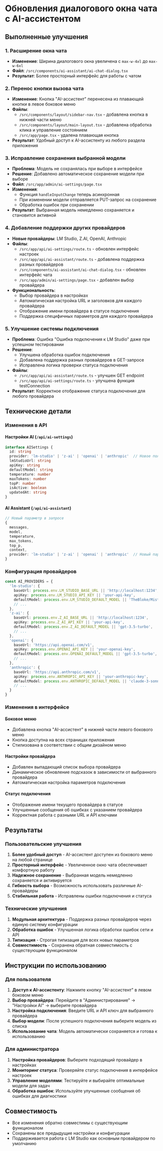 # Обновления диалогового окна чата с AI-ассистентом

## Выполненные улучшения

### 1. Расширение окна чата
- **Изменение**: Ширина диалогового окна увеличена с `max-w-4xl` до `max-w-6xl`
- **Файл**: `/src/components/ai-assistant/ai-chat-dialog.tsx`
- **Результат**: Более просторный интерфейс для работы с чатом

### 2. Перенос кнопки вызова чата
- **Изменение**: Кнопка "AI-ассистент" перенесена из плавающей кнопки в левое боковое меню
- **Файлы**: 
  - `/src/components/layout/sidebar-nav.tsx` - добавлена кнопка в нижней части меню
  - `/src/components/layout/main-layout.tsx` - добавлена обработка клика и управление состоянием
  - `/src/app/page.tsx` - удалена плавающая кнопка
- **Результат**: Удобный доступ к AI-ассистенту из любого раздела приложения

### 3. Исправление сохранения выбранной модели
- **Проблема**: Модель не сохранялась при выборе в интерфейсе
- **Решение**: Добавлено автоматическое сохранение модели при выборе
- **Файл**: `/src/app/admin/ai-settings/page.tsx`
- **Изменения**: 
  - Функция `handleInputChange` теперь асинхронная
  - При изменении модели отправляется PUT-запрос на сохранение
  - Обработка ошибок при сохранении
- **Результат**: Выбранная модель немедленно сохраняется и становится активной

### 4. Добавление поддержки других провайдеров
- **Новые провайдеры**: LM Studio, Z.AI, OpenAI, Anthropic
- **Файлы**:
  - `/src/app/api/ai-settings/route.ts` - обновлен интерфейс настроек
  - `/src/app/api/ai-assistant/route.ts` - добавлена поддержка разных провайдеров
  - `/src/components/ai-assistant/ai-chat-dialog.tsx` - обновлен интерфейс чата
  - `/src/app/admin/ai-settings/page.tsx` - добавлен выбор провайдера
- **Функциональность**:
  - Выбор провайдера в настройках
  - Автоматическая настройка URL и заголовков для каждого провайдера
  - Отображение имени провайдера в статусе подключения
  - Поддержка специфичных параметров для каждого провайдера

### 5. Улучшение системы подключения
- **Проблема**: Ошибка "Ошибка подключения к LM Studio" даже при успешном тестировании
- **Решение**: 
  - Улучшена обработка ошибок подключения
  - Добавлена поддержка разных провайдеров в GET-запросе
  - Исправлена логика проверки статуса подключения
- **Файлы**: 
  - `/src/app/api/ai-assistant/route.ts` - улучшен GET endpoint
  - `/src/app/api/ai-settings/route.ts` - улучшена функция testConnection
- **Результат**: Корректное отображение статуса подключения для любого провайдера

## Технические детали

### Изменения в API

#### Настройки AI (`/api/ai-settings`)
```typescript
interface AISettings {
  id: string
  provider: 'lm-studio' | 'z-ai' | 'openai' | 'anthropic'  // Новое поле
  lmStudioUrl: string
  apiKey: string
  defaultModel: string
  temperature: number
  maxTokens: number
  topP: number
  isActive: boolean
  updatedAt: string
}
```

#### AI Assistant (`/api/ai-assistant`)
```typescript
// Новый параметр в запросе
{
  messages,
  model,
  temperature,
  max_tokens,
  top_p,
  context,
  provider: 'lm-studio' | 'z-ai' | 'openai' | 'anthropic'  // Новый параметр
}
```

### Конфигурация провайдеров
```typescript
const AI_PROVIDERS = {
  'lm-studio': {
    baseUrl: process.env.LM_STUDIO_BASE_URL || 'http://localhost:1234',
    apiKey: process.env.LM_STUDIO_API_KEY || 'your-api-key',
    defaultModel: process.env.LM_STUDIO_DEFAULT_MODEL || 'TheBloke/Mistral-7B-Instruct-v0.2-GGUF',
    // ...
  },
  'z-ai': {
    baseUrl: process.env.Z_AI_BASE_URL || 'http://localhost:1234',
    apiKey: process.env.Z_AI_API_KEY || 'your-api-key',
    defaultModel: process.env.Z_AI_DEFAULT_MODEL || 'gpt-3.5-turbo',
    // ...
  },
  'openai': {
    baseUrl: 'https://api.openai.com/v1',
    apiKey: process.env.OPENAI_API_KEY || 'your-openai-key',
    defaultModel: process.env.OPENAI_DEFAULT_MODEL || 'gpt-3.5-turbo',
    // ...
  },
  'anthropic': {
    baseUrl: 'https://api.anthropic.com/v1',
    apiKey: process.env.ANTHROPIC_API_KEY || 'your-anthropic-key',
    defaultModel: process.env.ANTHROPIC_DEFAULT_MODEL || 'claude-3-sonnet-20240229',
    // ...
  }
}
```

### Изменения в интерфейсе

#### Боковое меню
- Добавлена кнопка "AI-ассистент" в нижней части левого бокового меню
- Кнопка доступна на всех страницах приложения
- Стилизована в соответствии с общим дизайном меню

#### Настройки провайдера
- Добавлен выпадающий список выбора провайдера
- Динамическое обновление подсказок в зависимости от выбранного провайдера
- Автоматическая настройка параметров подключения

#### Статус подключения
- Отображение имени текущего провайдера в статусе
- Улучшенные сообщения об ошибках с указанием провайдера
- Корректная работа с разными URL и API ключами

## Результаты

### Пользовательские улучшения
1. **Более удобный доступ** - AI-ассистент доступен из бокового меню на любой странице
2. **Просторный интерфейс** - Увеличенное окно чата обеспечивает комфортную работу
3. **Надежное сохранение** - Выбранная модель немедленно сохраняется и активируется
4. **Гибкость выбора** - Возможность использовать различные AI-провайдеры
5. **Стабильная работа** - Исправлены ошибки подключения и статуса

### Технические улучшения
1. **Модульная архитектура** - Поддержка разных провайдеров через единую систему конфигурации
2. **Обработка ошибок** - Улучшенная логика обработки ошибок сети и API
3. **Типизация** - Строгая типизация для всех новых параметров
4. **Совместимость** - Сохранена обратная совместимость с существующим функционалом

## Инструкции по использованию

### Для пользователя
1. **Доступ к AI-ассистенту**: Нажмите кнопку "AI-ассистент" в левом боковом меню
2. **Выбор провайдера**: Перейдите в "Администрирование" → "Настройки AI" → выберите провайдера
3. **Настройка подключения**: Введите URL и API ключ для выбранного провайдера
4. **Выбор модели**: После успешного подключения выберите модель из списка
5. **Использование чата**: Модель автоматически сохраняется и готова к использованию

### Для администратора
1. **Настройка провайдеров**: Выберите подходящий провайдер в настройках
2. **Мониторинг статуса**: Проверяйте статус подключения в интерфейсе настроек
3. **Управление моделями**: Тестируйте и выбирайте оптимальные модели для задач
4. **Обработка ошибок**: Используйте улучшенные сообщения об ошибках для диагностики

## Совместимость
- Все изменения обратно совместимы с существующим функционалом
- Сохранены все предыдущие настройки и конфигурации
- Поддерживается работа с LM Studio как основным провайдером по умолчанию